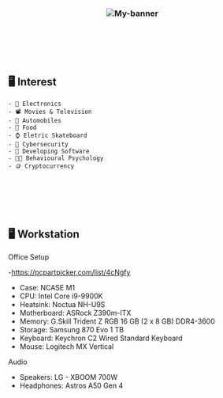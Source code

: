 <h3 align="center">
    <img src="https://i.imgur.com/fo3cTBF.jpeg" alt="My-banner">
</h3>




<br><br><br>
<br>
## 🖥️ Interest
    - 🔌 Electronics
    - 📽️ Movies & Television
    - 🔰 Automobiles
    - 🍡 Food
    - ⌚ Eletric Skateboard
    - 🔐 Cybersecurity
    - 📱 Developing Software
    - 👨‍🎓 Behavioural Psychology
    - 🪙 Cryptocurrency
<br><br><br><br>

## 🖥️ Workstation


  <summary>Office Setup</summary>

  -https://pcpartpicker.com/list/4cNgfy
  - Case: NCASE M1
  - CPU: Intel Core  i9-9900K
  - Heatsink: Noctua NH-U9S
  - Motherboard: ASRock Z390m-ITX
  - Memory: G.Skill Trident Z RGB 16 GB (2 x 8 GB) DDR4-3600
  - Storage: Samsung 870 Evo 1 TB
  - Keyboard: Keychron C2 Wired Standard Keyboard
  - Mouse:  Logitech MX Vertical

  <summary>Audio</summary>

   - Speakers: LG - XBOOM 700W 
   - Headphones: Astros A50 Gen 4

<br><br>

